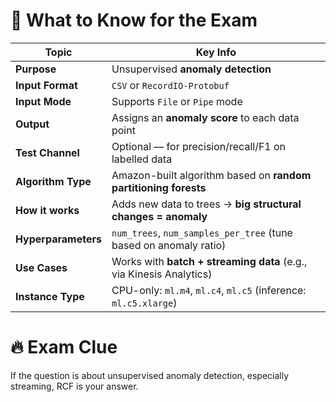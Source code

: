 # 🧠 What to Know for the Exam
| Topic               | Key Info                                                            |
| ------------------- | ------------------------------------------------------------------- |
| **Purpose**         | Unsupervised **anomaly detection**                                  |
| **Input Format**    | `CSV` or `RecordIO-Protobuf`                                        |
| **Input Mode**      | Supports `File` or `Pipe` mode                                      |
| **Output**          | Assigns an **anomaly score** to each data point                     |
| **Test Channel**    | Optional — for precision/recall/F1 on labelled data                 |
| **Algorithm Type**  | Amazon-built algorithm based on **random partitioning forests**     |
| **How it works**    | Adds new data to trees → **big structural changes = anomaly**       |
| **Hyperparameters** | `num_trees`, `num_samples_per_tree` (tune based on anomaly ratio)   |
| **Use Cases**       | Works with **batch + streaming data** (e.g., via Kinesis Analytics) |
| **Instance Type**   | CPU-only: `ml.m4`, `ml.c4`, `ml.c5` (inference: `ml.c5.xlarge`)     |


# 🔥 Exam Clue
If the question is about unsupervised anomaly detection, especially streaming, RCF is your answer.
